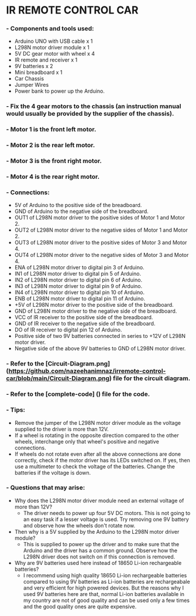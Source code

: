 # IR REMOTE CONTROL CAR


### - Components and tools used:
  * Arduino UNO with USB cable x 1
  * L298N motor driver module x 1
  * 5V DC gear motor with wheel x 4
  * IR remote and receiver x 1
  * 9V batteries x 2
  * Mini breadboard x 1
  * Car Chassis
  * Jumper Wires
  * Power bank to power up the Arduino.


### - Fix the 4 gear motors to the chassis (an instruction manual would usually be provided by the supplier of the chassis).
### - Motor 1 is the front left motor.
### - Motor 2 is the rear left motor.
### - Motor 3 is the front right motor.
### - Motor 4 is the rear right motor.


### - Connections:
  * 5V of Arduino to the positive side of the breadboard.
  * GND of Arduino to the negative side of the breadboard.
  * OUT1 of L298N motor driver to the positive sides of Motor 1 and Motor 2.
  * OUT2 of L298N motor driver to the negative sides of Motor 1 and Motor 2.
  * OUT3 of L298N motor driver to the positive sides of Motor 3 and Motor 4.
  * OUT4 of L298N motor driver to the negative sides of Motor 3 and Motor 4. 
  * ENA of L298N motor driver to digital pin 3 of Arduino.
  * IN1 of L298N motor driver to digital pin 5 of Arduino.
  * IN2 of L298N motor driver to digital pin 6 of Arduino.
  * IN3 of L298N motor driver to digital pin 9 of Arduino.
  * IN4 of L298N motor driver to digital pin 10 of Arduino.
  * ENB of L298N motor driver to digital pin 11 of Arduino.
  * +5V of L298N motor driver to the positive side of the breadboard.
  * GND of L298N motor driver to the negative side of the breadboard.
  * VCC of IR receiver to the positive side of the breadboard.
  * GND of IR receiver to the negative side of the breadboard.
  * DO of IR receiver to digital pin 12 of Arduino.
  * Positive side of two 9V batteries connected in series to +12V of L298N motor driver.
  * Negative side of the above 9V batteries to GND of L298N motor driver.

### - Refer to the [Circuit-Diagram.png] (https://github.com/nazeehanimnaz/irremote-control-car/blob/main/Circuit-Diagram.png) file for the circuit diagram.
### - Refer to the [complete-code] () file for the code.
 
### - Tips:
  * Remove the jumper of the L298N motor driver module as the voltage supplied to the driver is more than 12V.
  * If a wheel is rotating in the opposite direction compared to the other wheels, interchange only that wheel's positive and negative connections.
  * If wheels do not rotate even after all the above connections are done correctly, check if the motor driver has its LEDs switched on. If yes, then use a multimeter to check the voltage of the batteries. Change the batteries if the voltage is down.
 

### - Questions that may arise:
  * Why does the L298N motor driver module need an external voltage of more than 12V?
    * The driver needs to power up four 5V DC motors. This is not going to an easy task if a lesser voltage is used. Try removing one 9V battery and observe how the wheels don't rotate now.
  * Then why is a 5V supplied by the Arduino to the L298N motor driver module?
    * This is supplied to power up the driver and to make sure that the Arduino and the driver has a common ground. Observe how the L298N driver does not switch on if this connection is removed.
  * Why are 9V batteries used here instead of 18650 Li-ion rechargeable batteries?
    * I recommend using high quality 18650 Li-ion rechargeable batteries compared to using 9V batteries as Li-ion batteries are rechargeabale and very efficient for high powered devices. But the reasons why I used 9V batteries here are that, normal Li-ion batteries available in my country are not of good quality and can be used only a few times and the good quality ones are quite expensive.
